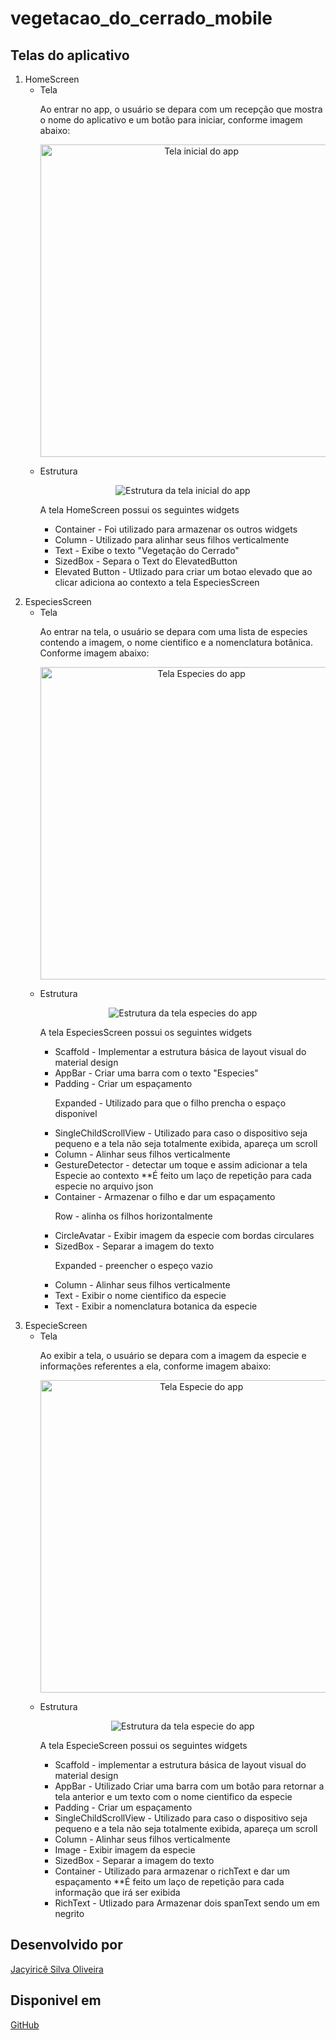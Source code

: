 # vegetacao_do_cerrado_mobile
## Telas do aplicativo

<ol> 
    <li>HomeScreen
        <ul>
            <li>
                Tela
                <p>Ao entrar no app, o usuário se depara com um recepção que mostra o nome do aplicativo e um botão para iniciar, conforme imagem abaixo:</p>
                <p align="center">
                    <img src="https://github.com/jacyirice/Guia-de-Campo-Mobile/blob/develop/assets/img/readme/screenshotHome.png?raw=true" height="500" alt="Tela inicial do app"/>
                </p>
            </li>
            <li>
                Estrutura
                <p align="center">
                    <img src="https://github.com/jacyirice/Guia-de-Campo-Mobile/blob/develop/assets/img/readme/structureHome.PNG?raw=true" alt="Estrutura da tela inicial do app"/>
                </p>
                <p>
                    A tela HomeScreen possui os seguintes widgets 
                    <ul>
                        <li>Container - Foi utilizado para armazenar os outros widgets</li>
                        <li>Column - Utilizado para alinhar seus filhos verticalmente</li>
                        <li>Text - Exibe o texto "Vegetação do Cerrado"</li>
                        <li>SizedBox - Separa o Text do ElevatedButton</li>
                        <li>Elevated Button - Utlizado para criar um botao elevado que ao clicar adiciona ao contexto a tela EspeciesScreen</li>
                    </ul>
                </p>
            </li>
        </ul>
    </li>
    <li>EspeciesScreen
        <ul>
            <li>
                Tela
                <p>Ao entrar na tela, o usuário se depara com uma lista de especies contendo a imagem, o nome cientifico e a nomenclatura botânica. Conforme imagem abaixo:</p>
                <p align="center">
                    <img src="https://github.com/jacyirice/Guia-de-Campo-Mobile/blob/develop/assets/img/readme/screenshotEspecies.png?raw=true" height="500" alt="Tela Especies do app"/>
                </p>
            </li>
            <li>
                Estrutura
                <p align="center">
                    <img src="https://github.com/jacyirice/Guia-de-Campo-Mobile/blob/develop/assets/img/readme/structureEspecies.PNG?raw=true" alt="Estrutura da tela especies do app"/>
                </p>
                <p>
                    A tela EspeciesScreen possui os seguintes widgets 
                    <ul>
                        <li>Scaffold - Implementar a estrutura básica de layout visual do material design</li>
                        <li>AppBar - Criar uma barra com o texto "Especies"</li>
                        <li>Padding - Criar um espaçamento</li>
                        <p>Expanded - Utilizado para que o filho prencha o espaço disponivel</p>
                        <li>SingleChildScrollView - Utilizado para caso o dispositivo seja pequeno e a tela não seja totalmente exibida, apareça um scroll</li>
                        <li>Column - Alinhar seus filhos verticalmente</li>
                        <li>GestureDetector - detectar um toque e assim adicionar a tela Especie ao contexto **É feito um laço de repetição para cada especie no arquivo json</li>
                        <li>Container - Armazenar o filho e dar um espaçamento</li>
                        <p>Row - alinha os filhos horizontalmente</p>
                        <li>CircleAvatar - Exibir imagem da especie com bordas circulares</li>
                        <li>SizedBox - Separar a imagem do texto</li>
                        <p>Expanded - preencher o espeço vazio</p>
                        <li>Column - Alinhar seus filhos verticalmente </li>
                        <li>Text - Exibir o nome cientifico da especie</li>
                        <li>Text - Exibir a nomenclatura botanica da especie</li>
                    </ul>
                </p>
            </li>
        </ul>
    </li>
    <li>EspecieScreen
        <ul>
            <li>
                Tela
                <p>Ao exibir a tela, o usuário se depara com a imagem da especie e informações referentes a ela, conforme imagem abaixo:</p>
                <p align="center">
                    <img src="https://github.com/jacyirice/Guia-de-Campo-Mobile/blob/develop/assets/img/readme/screenshotEspecie.png?raw=true" height="500" alt="Tela Especie do app"/>
                </p>
            </li>
            <li>
                Estrutura
                <p align="center">
                    <img src="https://github.com/jacyirice/Guia-de-Campo-Mobile/blob/develop/assets/img/readme/structureEspecie.PNG?raw=true" alt="Estrutura da tela especie do app"/>
                </p>
                <p>
                    A tela EspecieScreen possui os seguintes widgets 
                    <ul>
                        <li>Scaffold - implementar a estrutura básica de layout visual do material design</li>
                        <li>AppBar - Utilizado Criar uma barra com um botão para retornar a tela anterior e um texto com o nome cientifico da especie</li>
                        <li>Padding - Criar um espaçamento</li>
                        <li>SingleChildScrollView - Utilizado para caso o dispositivo seja pequeno e a tela não seja totalmente exibida, apareça um scroll</li>
                        <li>Column - Alinhar seus filhos verticalmente</li>
                        <li>Image - Exibir imagem da especie</li>
                        <li>SizedBox - Separar a imagem do texto</li>
                        <li>Container - Utilizado para armazenar o richText e dar um espaçamento **É feito um laço de repetição para cada informação que irá ser exibida</li>
                        <li>RichText - Utlizado para Armazenar dois spanText sendo um em negrito</li>
                    </ul>
                </p>
            </li>
        </ul>
    </li>
</ol>

## Desenvolvido por
[Jacyiricê Silva Oliveira](https://github.com/jacyirice/)

## Disponivel em 
[GitHub](https://github.com/jacyirice/Guia-de-Campo-Mobile)

